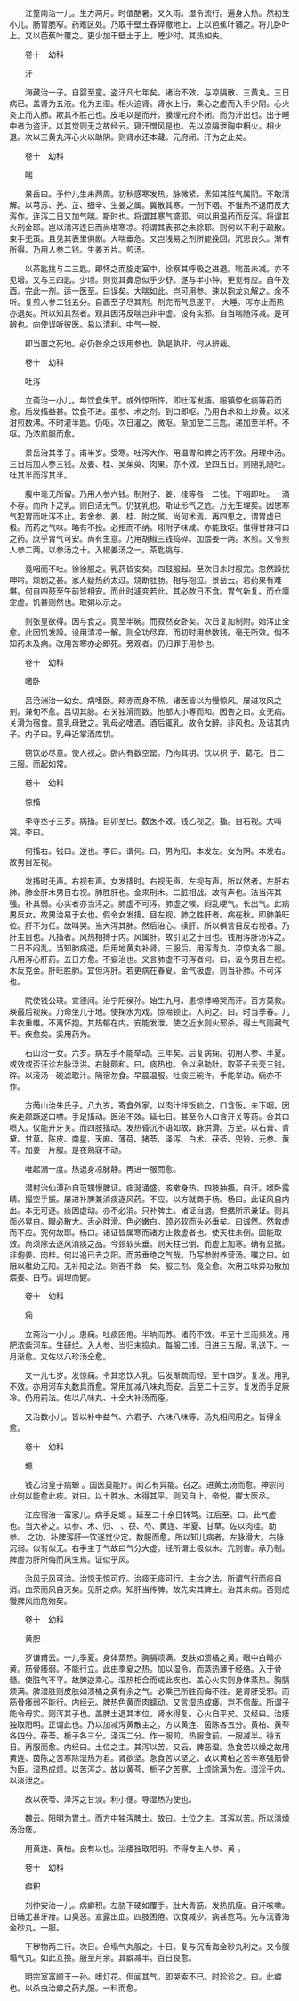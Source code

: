 <!-- { "loadSidebar": true } -->
　　江篁南治一儿。生方两月。时值酷暑。又久雨。湿令流行。遍身大热。然初生小儿。肠胃脆窄。药难区处。乃取干壁土舂碎撤地上。上以芭蕉叶铺之。将儿卧叶上。又以芭蕉叶覆之。更少加干壁土于上。睡少时。其热如失。

　　卷十　幼科

　　汗

　　海藏治一子。自婴至童。盗汗凡七年矣。诸治不效。与凉膈散、三黄丸。三日病已。盖肾为五液。化为五湿。相火迫肾。肾水上行。乘心之虚而入手少阴。心火炎上而入肺。欺其不胜己也。皮毛以是而开。腠理元府不闭。而为汗出也。出于睡中者为盗汗。以其觉则无之故经云。寝汗憎风是也。先以凉膈泄胸中相火。相火退。次以三黄丸泻心火以助阴。则肾水还本藏。元府闭。汗为之止矣。

　　卷十　幼科

　　喘

　　景岳曰。予仲儿生未两周。初秋感寒发热。脉微紧。素知其脏气属阴。不敢清解。以芎苏、羌、芷、细辛、生姜之属。冀散其寒。一剂下咽。不惟热不退而反大泻作。连泻二日又加气喘。斯时也。将谓其寒气盛耶。何以用温药而反泻。将谓其火刑金耶。岂以清泻连日而尚堪寒凉。将谓其表邪之未除耶。则何以不利于疏散。束手无策。且见其表里俱剧。大喘垂危。又岂浅易之剂所能挽回。沉思良久。渐有所得。乃用人参二钱。生姜五片。煎汤。

　　以茶匙挑与二三匙。即怀之而旋走室中。徐察其呼吸之进退。喘虽未减。亦不见增。又与三四匙。少顷。则觉其鼻息似乎少舒。遂与半小钟。更觉有应。自午及酉。完此一剂。适一医至。曰误矣。大喘如此。岂可用参。速以抱龙丸解之。余不听。复煎人参二钱五分。自酉至子尽其剂。剂完而气息遂平。 大睡。泻亦止而热亦退矣。所以知其然者。观其因泻反喘岂非中虚。设有实邪。自当喘随泻减。是可辨也。向使误听彼医。易以清利。中气一脱。

　　即当置之死地。必仍咎余之误用参也。孰是孰非。何从辨哉。

　　卷十　幼科

　　吐泻

　　立斋治一小儿。每饮食失节。或外惊所忤。即吐泻发搐。服镇惊化痰等药而愈。后发搐益甚。饮食不进。虽参、术之剂。到口即呕。乃用白术和土炒黄。以米泔煎数沸。不时灌半匙。仍呕。次日灌之。微呕。渐加至二三匙。递加至半杯。不呕。乃浓煎服而愈。

　　景岳治其季子。甫半岁。受寒。吐泻大作。用温胃和脾之药不效。用理中汤。三日后加人参三钱。及姜、桂、吴茱萸、肉果。亦不效。至四五日。则随乳随吐。吐其半而泻其半。

　　腹中毫无所留。乃用人参六钱。制附子、姜、桂等各一二钱。下咽即吐。一滴不存。而所下之乳。则白洁无气。仍犹乳也。斯证形气之危。万无生理矣。因思寒气犯胃而吐泻不止。若舍参、姜、桂、附之属。尚何术焉。再四思之。谓胃虚已极。而药之气味。略有不投。必拒而不纳。矧附子味咸。亦能致呕。惟得甘辣可口之药。庶乎胃气可安。尚有生意。乃用胡椒三钱捣碎。加煨姜一两。水煎。又令煎人参二两。以参汤之十。入椒姜汤之一。茶匙挑与。

　　竟咽而不吐。徐徐服之。乳药皆安矣。四鼓服起。至次日未时服完。忽然躁扰呻吟。烦剧之甚。家人疑热药太过。烧断肚肠。相与抱泣。景岳云。若药果有难堪。何自四鼓至午前皆相安。而此时遽变若此。其必数日不食。胃气新复。而仓廪空虚。饥甚则然也。取粥以示之。

　　则张皇欲得。因与食之。竟至半碗。而寂然安卧矣。次日复加制附。始泻止全愈。此因饥发躁。设用清凉一解。则全功尽弃。而初时用参数钱。毫无所效。倘不知药未及病。改用苦寒亦必即死。旁观者。仍归罪于用参也。

　　卷十　幼科

　　嗜卧

　　吕沧洲治一幼女。病嗜卧。颊赤而身不热。诸医皆以为慢惊风。屡进攻风之剂。兼旬不愈。吕切其脉。右关独滑而数。他部大小等而和。因告之曰。女无病。关滑为宿食。意乳母致之。乳母必嗜酒。酒后辄乳。故令女醉。非风也。及诘其内子。内子曰。乳母近掌酒库钥。

　　窃饮必尽意。使人视之。卧内有数空罂。乃拘其钥。饮以枳 子、葛花。日二三服。而起如常。

　　卷十　幼科

　　惊搐

　　李寺丞子三岁。病搐。自卯至巳。数医不效。钱乙视之。搐。目右视。大叫哭。李曰。

　　何搐右。钱曰。逆也。李曰。谓何。曰。男为阳。本发左。女为阴。本发右。故男目左视。

　　发搐时无声。右视有声。女发搐时。右视无声。左视有声。所以然者。左肝右肺。肺金肝木男目右视。肺胜肝也。金来刑木。二脏相战。故有声也。法当泻其强。补其弱。心实者亦当泻之。肺虚不可泻。肺虚之候。闷乱哽气。长出气。此病男反女。故男治易于女也。假令女发搐。目左视。肺之胜肝者。病在秋。即肺兼旺位。肝不为任。故叫哭。当大泻其肺。然后治心。续肝。所以俱言目反右视者。乃肝主目也。凡搐者。风热相搏于内。风属肝。故引见之于目也。钱用泻肝汤泻之。二日不闷乱。当知肺病退。后用地黄丸补肾。三服后。用泻青丸、凉惊丸各二服。凡用泻心肝药。五日方愈。不妄治也。又言肺虚不可泻者何。曰。设令男目左视。木反克金。肝旺胜肺。宜但泻肝。若更病在春夏。金气极虚。则当补肺。不可泻也。

　　院使钱公瑛。宣德间。治宁阳侯孙。始生九月。患惊悸啼哭而汗。百方莫救。瑛最后视疾。乃命坐儿于地。使掬水为戏。惊啼顿止。人问之。曰。时当季春。儿丰衣重帷。不离怀抱。其热郁在内。安能发泄。使之近水则火邪杀。得土气则藏气平。疾愈矣。奚用药为。

　　石山治一女。六岁。病左手不能举动。三年矣。后复病痫。初用人参、半夏。或效或否汪诊左脉浮洪。右脉颇和。曰。痰热也。令以帛勒肚。取茶子去壳三钱。 碎。以滚汤一碗滤取汁。隔宿勿食。早晨温服。吐痰三碗许。手能举动。痫亦不作。

　　方荫山治朱氏子。八九岁。寄食外家。以肉汁拌饭啖之。口含饭。未下咽。因疾走颠蹶遂口噤。手足搐动。医治不效。延七日。甚至令人口含开关等药。合其口喷入。仅能开牙关。而四肢搐动。发热昏沉不语如故。脉洪滑。方至。以石膏、青黛、甘草、陈皮、南星、天麻、薄荷、猪苓、泽泻、白术、茯苓、兜铃、元参、黄芩。加姜一片服。是夜熟寐不动。

　　唯起溺一度。热退身凉脉静。再进一服而愈。

　　潜村治仙潭孙自范甥慢脾证。痰涎涌盛。咳嗽身热。四肢抽搐。自汗。嗜卧露睛。撮空手振。屡进补脾兼消痰逐风药。不应。以方就商于杨。杨曰。此证风自内出。本无可逐。痰因虚动。亦不必消。只补脾土。诸证自退。但据所示兼证。则其面必晃白。眼必散大。舌必胖滑。色必嫩白。颈必软而头必垂矣。曰诚然。然救虚而不应。究何故耶。杨曰。诸证皆属寒而诸方止救虚者也。使天柱未倒。固能取效。尚须除去逐风消痰之品。今颈软头垂。则天柱已倒。而虚上加寒。确有显据。非炮姜、肉桂。何以追已去之阳。而苏垂绝之气哉。乃写参附养营汤。嘱之曰。如阻以稚幼无阳。无补阳之法。则百不救一矣。服三剂。竟全愈。次用五味异功散加煨姜、白芍。调理而健。

　　卷十　幼科

　　痫

　　立斋治一小儿。患痫。吐痰困倦。半晌而苏。诸药不效。年至十三而频发。用肥浓紫河车。生研烂。入人参、当归末捣丸。每服二钱。日进三五服。乳送下。一月渐愈。又佐以八珍汤全愈。

　　又一儿七岁。发惊痫。令其恣饮人乳。后发渐疏而轻。至十四岁。复发。用乳不效。亦用河车丸数具而愈。常用加减八味丸而安。后至二十三岁。复发而手足厥冷。仍用前法。佐以八味丸、十全大补汤而痊。

　　又治数小儿。皆以补中益气、六君子、六味八味等。汤丸相间用之。皆得全愈。

　　卷十　幼科

　　螈

　　钱乙治皇子病螈 。国医莫能疗。闻乙有异能。召之。进黄土汤而愈。神宗问此何以能愈此疾。对曰。以土胜水。木得其平。则风自止。帝悦。擢太医丞。

　　江应宿治一富家儿。病手足螈 。延至二十余日转笃。江后至。曰。此气虚也。当大补之。以参、术、归、 、茯、芍、黄连、半夏、甘草。佐以肉桂。助参、 之功。补脾泻肝一饮遂觉少定。数服而愈。所以知儿病者。左脉滑大。右脉沉弱。似有似无。右手主于气故曰气分大虚。经所谓土极似木。亢则害。承乃制。脾虚为肝所侮而风生焉。证似乎风。

　　治风无风可治。治惊无惊可疗。治痰无痰可行。主治之法。所谓气行而痰自消。血荣而风自灭矣。见肝之病。知肝当传脾。故先实其脾土。治其未病。否则成慢脾风而危殆矣。

　　卷十　幼科

　　黄胆

　　罗谦甫云。一儿季夏。身体蒸热。胸膈烦满。皮肤如溃橘之黄。眼中白睛亦黄。筋骨痿弱。不能行立。此由季夏之热。加以湿令。而蒸热薄于经络。入于骨髓。使脏气不平。故脾逆乘心。湿热相合而成此疾也。盖心火实则身体蒸热。胸膈烦满。脾湿胜则皮肤如溃橘之黄有余之气。必乘己所胜而侮不胜。是肾肝受邪。而筋骨痿弱不能行。内经云。脾热色黄而肉蠕动。又言湿热成痿。岂不信哉。所谓子能令母实。则泻其子也。盖脾土退其本位。肾水得复。心火自平矣。又经曰。治痿独取阳明。正谓此也。乃以加减泻黄散主之。方以黄连、茵陈各五分。黄柏、黄芩各四分。茯苓、栀子各三分。泽泻二分。作一服煎。热服食前。一服减半。待五日。再服而愈。内经曰。土位之主。其泻以苦。又云。脾恶湿。急食苦以燥之故用黄连、茵陈之苦寒除湿热为君。肾欲坚。急食苦以坚之。故以黄柏之苦辛寒强筋骨为臣。湿热成烦。以苦泻之。故以黄芩、栀子之苦寒。止烦除满为佐。湿淫于内。以淡泄之。

　　故以茯苓、泽泻之甘淡。利小便。导湿热为使也。

　　魏云。阳明为胃土。而方中独泻脾土。故曰。土位之主。其泻以苦。所以清燥汤治痿。

　　用黄连、黄柏。良有以也。治痿独取阳明。不得专主人参、黄 。

　　卷十　幼科

　　癖积

　　刘仲安治一儿。病癖积。左胁下硬如覆手。肚大青筋。发热肌瘦。自汗咳嗽。日晡尤甚牙疳。口臭恶。宣露出血。四肢困倦。饮食减少。病甚危笃。先与沉香海金砂丸。一服。

　　下秽物两三行。次日。合塌气丸服之。十日。复与沉香海金砂丸利之。又令服塌气丸。如此互换。服至月余。其癖减半。百日良愈。

　　明宗室富顺王一孙。嗜灯花。但闻其气。即哭索不已。时珍诊之。曰。此癖也。以杀虫治癖之药丸服。一料而愈。
